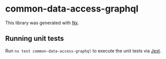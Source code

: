 # common-data-access-graphql

This library was generated with [Nx](https://nx.dev).

## Running unit tests

Run `nx test common-data-access-graphql` to execute the unit tests via [Jest](https://jestjs.io).
